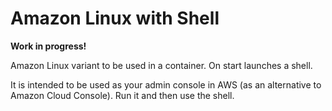 # Amazon Linux with Shell
**Work in progress!**

Amazon Linux variant to be used in a container. On start launches a shell.

It is intended to be used as your admin console in AWS (as an alternative to Amazon Cloud Console).
Run it and then use the shell.

